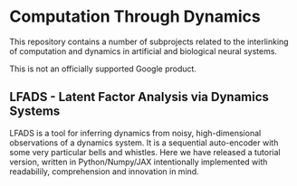 # Computation Through Dynamics

This repository contains a number of subprojects related to the interlinking of
computation and dynamics in artificial and biological neural systems.

This is not an officially supported Google product.

## LFADS - Latent Factor Analysis via Dynamics Systems

LFADS is a tool for inferring dynamics from noisy, high-dimensional observations
of a dynamics system.  It is a sequential auto-encoder with some very particular
bells and whistles.  Here we have released a tutorial version, written in
Python/Numpy/JAX intentionally implemented with readabilily, comprehension and
innovation in mind.

